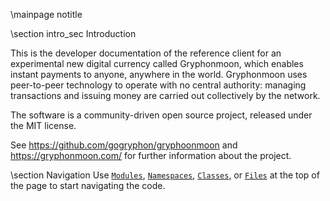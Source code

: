 \mainpage notitle

\section intro_sec Introduction

This is the developer documentation of the reference client for an experimental new digital currency called Gryphonmoon,
which enables instant payments to anyone, anywhere in the world. Gryphonmoon uses peer-to-peer technology to operate
with no central authority: managing transactions and issuing money are carried out collectively by the network.

The software is a community-driven open source project, released under the MIT license.

See https://github.com/gogryphon/gryphoonmoon and https://gryphonmoon.com/ for further information about the project.

\section Navigation
Use <a href="modules.html"><code>Modules</code></a>, <a href="namespaces.html"><code>Namespaces</code></a>, <a href="classes.html"><code>Classes</code></a>, or <a href="files.html"><code>Files</code></a> at the top of the page to start navigating the code.

